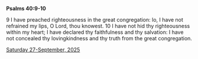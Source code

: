 **Psalms 40:9-10**

9 I have preached righteousness in the great congregation: lo, I have not refrained my lips, O Lord, thou knowest. 10 I have not hid thy righteousness within my heart; I have declared thy faithfulness and thy salvation: I have not concealed thy lovingkindness and thy truth from the great congregation.

[Saturday 27-September, 2025](https://getbible.life/kjv/Psalms/40/9-10)
